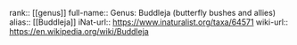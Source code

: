 

rank:: [[genus]]
full-name:: Genus: Buddleja (butterfly bushes and allies)
alias:: [[Buddleja]]
iNat-url:: https://www.inaturalist.org/taxa/64571
wiki-url:: https://en.wikipedia.org/wiki/Buddleja